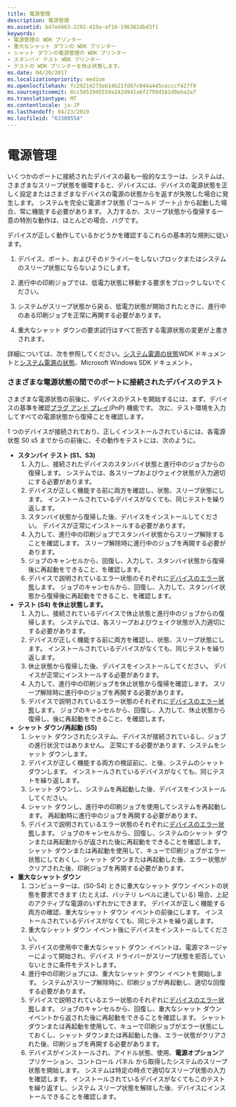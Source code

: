 ```yaml
---
title: 電源管理
description: 電源管理
ms.assetid: b47ed463-2292-419a-af16-196382dbd3f1
keywords:
- 電源管理の WDK プリンター
- 重大なシャット ダウンの WDK プリンター
- シャット ダウンの電源管理の WDK プリンター
- スタンバイ テスト WDK プリンター
- テストの WDK プリンターを休止状態します。
ms.date: 04/20/2017
ms.localizationpriority: medium
ms.openlocfilehash: fc29214273eb14b21fd07c044a445cecccf427f9
ms.sourcegitcommit: 0cc5051945559a242d941a6f2799d161d8eba2a7
ms.translationtype: MT
ms.contentlocale: ja-JP
ms.lasthandoff: 04/23/2019
ms.locfileid: "63389554"
---
```

# <a name="power-management"></a>電源管理


いくつかのポートに接続されたデバイスの最も一般的なエラーは、システムは、さまざまなスリープ状態を循環すると、デバイスには、デバイスの電源状態を正しく設定またはさまざまなデバイスの電源の状態からを返すが失敗した場合に発生します。 システムを完全に電源オフ状態 (「コールド ブート」) から起動した場合、常に機能する必要があります。 入力するか、スリープ状態から復帰する一意の特別な動作は、ほとんどの場合、バグです。

デバイスが正しく動作しているかどうかを確認するこれらの基本的な規則に従います。

1.  デバイス、ポート、およびそのドライバーをしないブロックまたはシステムのスリープ状態にならないようにします。

2.  進行中の印刷ジョブでは、低電力状態に移動する要求をブロックしないでください。

3.  システムがスリープ状態から戻る、低電力状態が開始されたときに、進行中のある印刷ジョブを正常に再開する必要があります。

4.  重大なシャット ダウンの要求試行はすべて拒否する電源状態の変更が上書きされます。

詳細については、次を参照してください。[システム電源の状態](https://msdn.microsoft.com/library/windows/hardware/ff564571)WDK ドキュメントと[システム電源の状態](https://go.microsoft.com/fwlink/p/?linkid=51899)、Microsoft Windows SDK ドキュメント。

### <a name="testing-port-connected-devices-across-various-power-states"></a>さまざまな電源状態の間でのポートに接続されたデバイスのテスト

さまざまな電源状態の前後に、デバイスのテストを開始するには、まず、デバイスの基準を確認[プラグ アンド プレイ](https://msdn.microsoft.com/library/windows/hardware/ff547125)(PnP) 機能です。 次に、テスト環境を入力してすべての電源状態から復帰ことを確認します。

1 つのデバイスが接続されており、正しくインストールされているには、各電源状態 S0 s5 までからの前後に、その動作をテストには、次のように。

-   **スタンバイ テスト (S1、S3)**
    1.  入力し、接続されたデバイスのスタンバイ状態と進行中のジョブからの復帰します。 システムでは、各スリープおよびウェイク状態が入力適切にする必要があります。
    2.  デバイスが正しく機能する前に両方を確認し、状態、スリープ状態にします。 インストールされているデバイスがなくても、同じテストを繰り返します。
    3.  スタンバイ状態から復帰した後、デバイスをインストールしてください。 デバイスが正常にインストールする必要があります。
    4.  入力して、進行中の印刷ジョブでスタンバイ状態からスリープ解除することを確認します。 スリープ解除時に進行中のジョブを再開する必要があります。
    5.  ジョブのキャンセルから、回復し、入力して、スタンバイ状態から復帰後に再起動をできること、を確認します。
    6.  デバイスで説明されているエラー状態のそれぞれに[デバイスのエラー状態](device-error-states.md)します。 ジョブのキャンセルから、回復し、入力して、スタンバイ状態から復帰後に再起動をできること、を確認します。
-   **テスト (S4) を休止状態します。**
    1.  入力し、接続されているデバイスで休止状態と進行中のジョブからの復帰します。 システムでは、各スリープおよびウェイク状態が入力適切にする必要があります。
    2.  デバイスが正しく機能する前に両方を確認し、状態、スリープ状態にします。 インストールされているデバイスがなくても、同じテストを繰り返します。
    3.  休止状態から復帰した後、デバイスをインストールしてください。 デバイスが正常にインストールする必要があります。
    4.  入力して、進行中の印刷ジョブを休止状態から復帰を確認します。 スリープ解除時に進行中のジョブを再開する必要があります。
    5.  デバイスで説明されているエラー状態のそれぞれに[デバイスのエラー状態](device-error-states.md)します。 ジョブのキャンセルから、回復し、入力して、休止状態から復帰し、後に再起動をできること、を確認します。
-   **シャット ダウン/再起動 (S5)**
    1.  シャット ダウンされたシステム、デバイスが接続されているし、ジョブの進行状況ではありません。 正常にする必要があります、システムをシャット ダウンします。
    2.  デバイスが正しく機能する両方の検証前に、と後、システムのシャット ダウンします。 インストールされているデバイスがなくても、同じテストを繰り返します。
    3.  シャット ダウンし、システムを再起動した後、デバイスをインストールしてください。
    4.  シャット ダウンし、進行中の印刷ジョブを使用してシステムを再起動します。 再起動時に進行中のジョブを再開する必要があります。
    5.  デバイスで説明されているエラー状態のそれぞれに[デバイスのエラー状態](device-error-states.md)します。 ジョブのキャンセルから、回復し、システムのシャット ダウンまたは再起動からが返された後に再起動をできることを確認します。 シャット ダウンまたは再起動を使用して、キューで印刷ジョブがエラー状態にしておくし、シャット ダウンまたは再起動した後、エラー状態がクリアされた後、印刷ジョブを再開する必要があります。
-   **重大なシャット ダウン**
    1.  コンピューターは、(S0-S4) ときに重大なシャット ダウン イベントの状態を要求できます (たとえば、バッテリ レベルに達している) 場合、上記のアクティブな電源のいずれかにできます。 デバイスが正しく機能する両方の確認、重大なシャット ダウン イベントの前後にします。 インストールされているデバイスがなくても、同じテストを繰り返します。
    2.  重大なシャット ダウン イベント後にデバイスをインストールしてください。
    3.  デバイスの使用中で重大なシャット ダウン イベントは、電源マネージャーによって開始され、デバイス ドライバーがスリープ状態を拒否していないときに条件をテストします。
    4.  進行中の印刷ジョブには、重大なシャット ダウン イベントを開始します。 システムがスリープ解除時に、印刷ジョブが再起動し、適切な回復する必要があります。
    5.  デバイスで説明されているエラー状態のそれぞれに[デバイスのエラー状態](device-error-states.md)します。 ジョブのキャンセルから、回復し、重大なシャット ダウン イベントから返された後に再起動をできることを確認します。 シャット ダウンまたは再起動を使用して、キューで印刷ジョブがエラー状態にしておくし、シャット ダウンまたは再起動した後、エラー状態がクリアされた後、印刷ジョブを再開する必要があります。
    6.  デバイスがインストールされ、アイドル状態、使用、**電源オプション**アプリケーション、コントロール パネル から取得したシステムのスリープ状態を開始します。 システムは特定の時点で適切なスリープ状態の入力を確認します。 インストールされているデバイスがなくてもこのテストを繰り返すし、システム スリープ状態を解除した後、デバイスにインストールできることを確認します。

 

 




